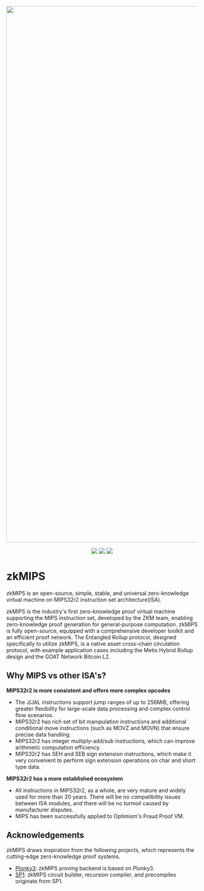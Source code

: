 <p align="center">
    <img alt="zkmreadme" width="1412" src="https://i.ibb.co/xDTXTgH/zkmreadme.gif">
</p>
<p align="center">
    <a href="https://discord.gg/zkm"><img src="https://img.shields.io/discord/700454073459015690?logo=discord"/></a>
    <a href="https://twitter.com/ProjectZKM"><img src="https://img.shields.io/twitter/follow/ProjectZKM?style=social"/></a>
    <a href="https://GitHub.com/zkMIPS"><img src="https://img.shields.io/badge/contributors-22-ee8449"/></a>
</p>

# zkMIPS

zkMIPS is an open-source, simple, stable, and universal zero-knowledge virtual machine on MIPS32r2 instruction set architecture(ISA).


zkMIPS is the industry's first zero-knowledge proof virtual machine supporting the MIPS instruction set, developed by the ZKM team, enabling zero-knowledge proof generation for general-purpose computation. zkMIPS is fully open-source, equipped with a comprehensive developer toolkit and an efficient proof network. The Entangled Rollup protocol, designed specifically to utilize zkMIPS, is a native asset cross-chain circulation protocol, with example application cases including the Metis Hybrid Rollup design and the GOAT Network Bitcoin L2.


## Why MIPS vs other ISA's?

**MIPS32r2 is more consistent and offers more complex opcodes**

* The J/JAL instructions support jump ranges of up to 256MiB, offering greater flexibility for large-scale data processing and complex control flow scenarios.
* MIPS32r2 has rich set of bit manipulation instructions and additional conditional move instructions (such as MOVZ and MOVN) that ensure precise data handling.
* MIPS32r2 has integer multiply-add/sub instructions, which can improve arithmetic computation efficiency.
* MIPS32r2 has SEH and SEB sign extension instructions, which make it very convenient to perform sign extension operations on char and short type data.

**MIPS32r2 has a more established ecosystem**

* All instructions in MIPS32r2, as a whole, are very mature and widely used for more than 20 years. There will be no compatibility issues between ISA modules, and there will be no turmoil caused by manufacturer disputes.
* MIPS has been successfully applied to Optimism's Fraud Proof VM.

## Acknowledgements
zkMIPS draws inspiration from the following projects, which represents the cutting-edge zero-knowledge proof systems. 
- [Plonky3](https://github.com/Plonky3/Plonky3): zkMIPS proving backend is based on Plonky3.
- [SP1](https://github.com/succinctlabs/sp1): zkMIPS circuit builder, recursion compiler, and precompiles originate from SP1.

